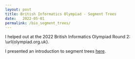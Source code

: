 ```yaml
---
layout: post
title: British Informatics Olympiad - Segment Trees 
date:   2022-05-01
permalink: /bio_segment_trees/
---
```


<!-- On 7th May 2021, I gave a presentation at the Cambridge Image Analyis (CIA, that work within DAMTP) group seminar. -->
<!--  -->
<!-- My research has been using the exciting (and scary!) image priors that the StyleGAN model provides (see http://thispersondoesnotexist.com/ if you are not scared!). -->

I helped out at the 2022 British Informatics Olympiad Round 2: \url{olympiad.org.uk}.

I presented an introduction to segment trees <a href="../../../assets/SegmentTrees.pdf" target="_blank">here</a>.